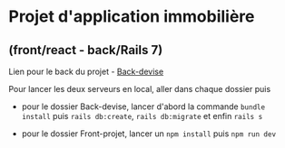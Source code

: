 # Projet d'application immobilière

## (front/react - back/Rails 7)

Lien pour le back du projet - [Back-devise](https://github.com/KarineDHoshi/back_devise.git)

Pour lancer les deux serveurs en local, aller dans chaque dossier puis

- pour le dossier Back-devise, lancer d'abord la commande `bundle install` puis `rails db:create`, `rails db:migrate` et enfin `rails s`

- pour le dossier Front-projet, lancer un `npm install` puis `npm run dev`
